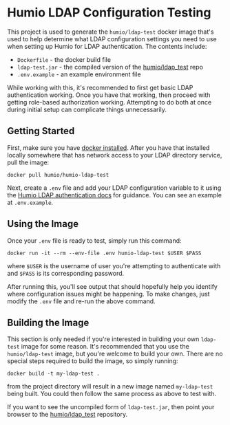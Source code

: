 # Humio LDAP Configuration Testing

This project is used to generate the `humio/ldap-test` docker image that's used
to help determine what LDAP configuration settings you need to use when setting
up Humio for LDAP authentication. The contents include:

* `Dockerfile` - the docker build file
* `ldap-test.jar` - the compiled version of the [humio/ldap_test](https://github.com/humio/ldap_test) repo
* `.env.example` - an example environment file

While working with this, it's recommended to first get basic LDAP authentication
working. Once you have that working, then proceed with getting role-based
authorization working. Attempting to do both at once during initial
setup can complicate things unnecessarily.

## Getting Started

First, make sure you have [docker installed](https://www.docker.com/products/docker-desktop).
After you have that installed locally somewhere that has network access to your
LDAP directory service, pull the image:

```
docker pull humio/humio-ldap-test
```

Next, create a `.env` file and add your LDAP configuration variable to it using
the [Humio LDAP authentication docs](https://docs.humio.com/configuration/authentication/ldap/)
for guidance. You can see an example at `.env.example`.

## Using the Image

Once your `.env` file is ready to test, simply run this command:

```
docker run -it --rm --env-file .env humio-ldap-test $USER $PASS
```

where `$USER` is the username of user you're attempting to authenticate with
and `$PASS` is its corresponding password.

After running this, you'll see output that should hopefully help you identify
where configuration issues might be happening. To make changes, just modify the
`.env` file and re-run the above command.

## Building the Image

This section is only needed if you're interested in building your own `ldap-test`
image for some reason. It's recommended that you use the `humio/ldap-test` image,
but you're welcome to build your own. There are no special steps required to
build the image, so simply running:

```
docker build -t my-ldap-test .
```

from the project directory will result in a new image named `my-ldap-test` being
built. You could then follow the same process as above to test with.

If you want to see the uncompiled form of `ldap-test.jar`, then point your
browser to the [humio/ldap_test](https://github.com/humio/ldap_test) repository.
